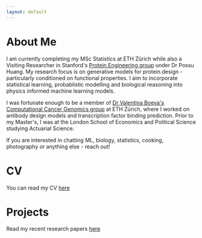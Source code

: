 ```yaml
---
layout: default
---
```


# About Me

I am currently completing my MSc Statistics at ETH Zürich while also a Visiting Researcher in Stanford's [Protein Engineering group](http://www.proteindesign.org/) under Dr Possu Huang. My research focus is on generative models for protein design - particularly conditioned on functional properties. I aim to incorporate statistical learning, probablistic modelling and biological reasoning into physics informed machine learning models. 

I was fortunate enough to be a member of [Dr Valentina Boeva's Computational Cancer Genomics group](https://boevalab.inf.ethz.ch/) at ETH Zürich, where I worked on antibody design models and transcription factor binding prediction. Prior to my Master's, I was at the London School of Economics and Political Science studying Actuarial Science.  

If you are interested in chatting ML, biology, statistics, cooking, photography or anything else - reach out!


# CV
You can read my CV [here](./cv.pdf)

# Projects
Read my recent research papers [here](./papers.md)
